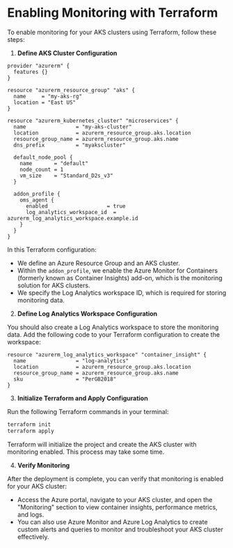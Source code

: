 # Enabling Monitoring with Terraform

To enable monitoring for your AKS clusters using Terraform, follow these steps:

1. **Define AKS Cluster Configuration**

```hcl
provider "azurerm" {
  features {}
}

resource "azurerm_resource_group" "aks" {
  name     = "my-aks-rg"
  location = "East US"
}

resource "azurerm_kubernetes_cluster" "microservices" {
  name                = "my-aks-cluster"
  location            = azurerm_resource_group.aks.location
  resource_group_name = azurerm_resource_group.aks.name
  dns_prefix          = "myakscluster"

  default_node_pool {
    name       = "default"
    node_count = 1
    vm_size    = "Standard_D2s_v3"
  }

  addon_profile {
    oms_agent {
      enabled                   = true
      log_analytics_workspace_id  = azurerm_log_analytics_workspace.example.id
    }
  }
}
```

In this Terraform configuration:

- We define an Azure Resource Group and an AKS cluster.
- Within the `addon_profile`, we enable the Azure Monitor for Containers (formerly known as Container Insights) add-on, which is the monitoring solution for AKS clusters.
- We specify the Log Analytics workspace ID, which is required for storing monitoring data.

2. **Define Log Analytics Workspace Configuration**

You should also create a Log Analytics workspace to store the monitoring data. Add the following code to your Terraform configuration to create the workspace:

```hcl
resource "azurerm_log_analytics_workspace" "container_insight" {
  name                = "log-analytics"
  location            = azurerm_resource_group.aks.location
  resource_group_name = azurerm_resource_group.aks.name
  sku                 = "PerGB2018"
}
```

3. **Initialize Terraform and Apply Configuration**

Run the following Terraform commands in your terminal:

```bash
terraform init
terraform apply
```

Terraform will initialize the project and create the AKS cluster with monitoring enabled. This process may take some time.

4. **Verify Monitoring**

After the deployment is complete, you can verify that monitoring is enabled for your AKS cluster:

- Access the Azure portal, navigate to your AKS cluster, and open the "Monitoring" section to view container insights, performance metrics, and logs.
- You can also use Azure Monitor and Azure Log Analytics to create custom alerts and queries to monitor and troubleshoot your AKS cluster effectively.
